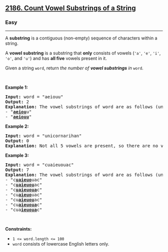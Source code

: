 <h2><a href="https://leetcode.com/problems/count-vowel-substrings-of-a-string">2186. Count Vowel Substrings of a String</a></h2><h3>Easy</h3><hr><p>A <strong>substring</strong> is a contiguous (non-empty) sequence of characters within a string.</p>

<p>A <strong>vowel substring</strong> is a substring that <strong>only</strong> consists of vowels (<code>'a'</code>, <code>'e'</code>, <code>'i'</code>, <code>'o'</code>, and <code>'u'</code>) and has <strong>all five</strong> vowels present in it.</p>

<p>Given a string <code>word</code>, return <em>the number of <strong>vowel substrings</strong> in</em> <code>word</code>.</p>

<p> </p>
<p><strong class="example">Example 1:</strong></p>

<pre>
<strong>Input:</strong> word = "aeiouu"
<strong>Output:</strong> 2
<strong>Explanation:</strong> The vowel substrings of word are as follows (underlined):
- "<strong><u>aeiou</u></strong>u"
- "<strong><u>aeiouu</u></strong>"
</pre>

<p><strong class="example">Example 2:</strong></p>

<pre>
<strong>Input:</strong> word = "unicornarihan"
<strong>Output:</strong> 0
<strong>Explanation:</strong> Not all 5 vowels are present, so there are no vowel substrings.
</pre>

<p><strong class="example">Example 3:</strong></p>

<pre>
<strong>Input:</strong> word = "cuaieuouac"
<strong>Output:</strong> 7
<strong>Explanation:</strong> The vowel substrings of word are as follows (underlined):
- "c<strong><u>uaieuo</u></strong>uac"
- "c<strong><u>uaieuou</u></strong>ac"
- "c<strong><u>uaieuoua</u></strong>c"
- "cu<strong><u>aieuo</u></strong>uac"
- "cu<strong><u>aieuou</u></strong>ac"
- "cu<strong><u>aieuoua</u></strong>c"
- "cua<strong><u>ieuoua</u></strong>c"
</pre>

<p> </p>
<p><strong>Constraints:</strong></p>

<ul>
	<li><code>1 <= word.length <= 100</code></li>
	<li><code>word</code> consists of lowercase English letters only.</li>
</ul>
